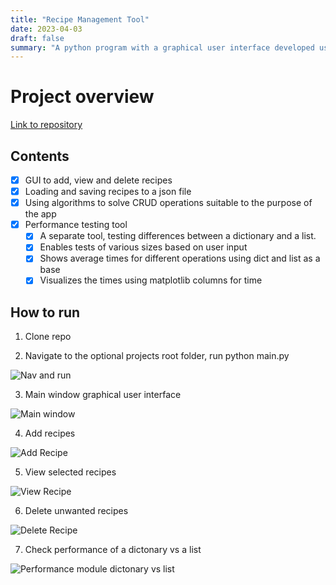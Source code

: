 ```yaml
---
title: "Recipe Management Tool"
date: 2023-04-03
draft: false
summary: "A python program with a graphical user interface developed using the Tkinter library, for storing and browsing and deleting recipes, and a performance tool for its operations"
---
```


# Project overview

[Link to repository](https://github.com/Kjersheim/DSA_Recipe_Manager)


## Contents
- [x] GUI to add, view and delete recipes
- [x] Loading and saving recipes to a json file
- [x] Using algorithms to solve CRUD operations suitable to the purpose of the app
- [x] Performance testing tool
    - [x] A separate tool, testing differences between a dictionary and a list. 
    - [x] Enables tests of various sizes based on user input
    - [x] Shows average times for different operations using dict and list as a base
    - [x] Visualizes the times using matplotlib columns for time

## How to run

1. Clone repo

2. Navigate to the optional projects root folder, run python main.py

![Nav and run](images/dsa-app/runapplication.png)

3. Main window graphical user interface 

![Main window](images/dsa-app/applicationmainwindow.png)

4. Add recipes

![Add Recipe](images/dsa-app/addrecipes.png)

5. View selected recipes

![View Recipe](images/dsa-app/seerecipes.png)

6. Delete unwanted recipes

![Delete Recipe](images/dsa-app/deleterecipe.gif)

7. Check performance of a dictonary vs a list

![Performance module dictonary vs list](images/dsa-app/performance.gif)


